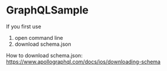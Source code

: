 # GraphQLSample

If you first use

1. open command line
2. download schema.json

How to download schema.json: https://www.apollographql.com/docs/ios/downloading-schema

